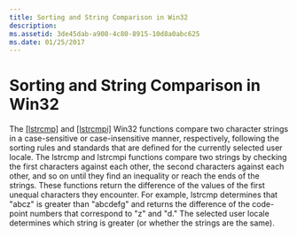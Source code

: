 ```yaml
---
title: Sorting and String Comparison in Win32
description: 
ms.assetid: 3de45dab-a908-4c80-8915-10d8a0abc625
ms.date: 01/25/2017
---
```



# Sorting and String Comparison in Win32

The [[lstrcmp]](http://msdn2.microsoft.com/en-us/library/ms647488.aspx) and [[lstrcmpi]](http://msdn2.microsoft.com/en-us/library/ms647489.aspx) Win32 functions compare two character strings in a case-sensitive or case-insensitive manner, respectively, following the sorting rules and standards that are defined for the currently selected user locale. The lstrcmp and lstrcmpi functions compare two strings by checking the first characters against each other, the second characters against each other, and so on until they find an inequality or reach the ends of the strings. These functions return the difference of the values of the first unequal characters they encounter. For example, lstrcmp determines that "abcz" is greater than "abcdefg" and returns the difference of the code-point numbers that correspond to "z" and "d." The selected user locale determines which string is greater (or whether the strings are the same).


